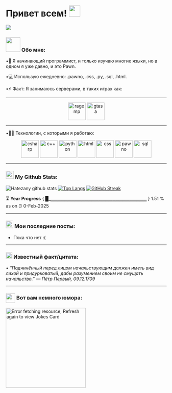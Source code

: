 # Привет всем! <img src="https://github.com/TheDudeThatCode/TheDudeThatCode/blob/master/Assets/Hi.gif" width="35" />
![](https://camo.githubusercontent.com/992babdffd8c74a1502de375fbdf7e4d54773242/68747470733a2f2f6d656469612e67697068792e636f6d2f6d656469612f53576f536b4e36447854737a71494b4571762f67697068792e676966)

### <img src="https://github.com/TheDudeThatCode/TheDudeThatCode/blob/master/Assets/Developer.gif" width="45" /> Обо мне:

•🏦 Я начинающий программист, и только изучаю многие языки, но в одном я уже давно, и это Pawn.

•💻 Использую ежедневно: .pawno, .css, .py, .sql, .html.

•⚡ Факт: Я занимаюсь серверами, в таких играх как:

---

<p align="center">
  <img src="https://www.svgrepo.com/show/303623/gta-grand-theft-auto-logo.svg" alt="ragemp" width=55 height=55>
  <img src="https://www.svgrepo.com/show/516795/gta-sa.svg" alt="gtasa" width=55 height=55>

---

•🧑‍💻 Технологии, с которыми я работаю:

<p align="center">
  <img src="https://www.svgrepo.com/show/452184/csharp.svg" alt="csharp" width=55 height=55>
  <img src="https://www.svgrepo.com/show/452183/cpp.svg" alt="c++" width=55 height=55>
  <img src="https://www.svgrepo.com/show/452091/python.svg" alt="python" width=55 height=55>
  <img src="https://www.svgrepo.com/show/452228/html-5.svg" alt="html" width=55 height=55>
  <img src="https://www.svgrepo.com/show/452185/css-3.svg" alt="css" width=55 height=55>
  <img src="https://www.svgrepo.com/show/281169/pawn.svg" alt="pawno" width=55 height=55>
  <img src="https://www.svgrepo.com/show/303251/mysql-logo.svg" alt="sql" width=55 height=55>
</p>

---
### <img src='https://media1.giphy.com/media/du3J3cXyzhj75IOgvA/giphy.gif?cid=ecf05e47x2g034i9pzwtzzsd3xgg2w9nr94t4tflbbgo3008&rid=giphy.gif' width='25' /> My Github Stats:
![Hatezany github stats](https://github-readme-stats.vercel.app/api?username=Hatezany&show_icons=true&title_color=ffc857&icon_color=8ac926&text_color=daf7dc&bg_color=151515&hide=issues&count_private=true&include_all_commits=true)
[![Top Langs](https://github-readme-stats.vercel.app/api/top-langs/?username=Hatezany&layout=compact&text_color=daf7dc&bg_color=151515&hide=css,html,php)](https://github.com/anuraghazra/github-readme-stats)
[![GitHub Streak](https://github-readme-streak-stats.herokuapp.com/?user=Hatezany&theme=dark)](https://git.io/streak-stats)

<!--START_SECTION:waka-->

<!--END_SECTION:waka-->

⏳ **Year Progress** { █_▁▁▁▁▁▁▁▁▁▁▁▁▁▁▁▁▁▁▁▁▁▁▁▁▁▁▁▁ } 1.51 % as on ⏰ 0-Feb-2025

---

### <img src = "https://media1.giphy.com/media/JZ40cnfnN11KycrvMF/giphy.gif?cid=ecf05e47a0n3gi1bfqntqmob8g9aid1oyj2wr3ds3mg700bl&rid=giphy.gif" width = '23' /> Мои последние посты:
<!-- BLOG-POST-LIST:START -->
- Пока что нет :(
<!-- BLOG-POST-LIST:END -->
---

### <img alt="GIF" src="https://github.com/TheDudeThatCode/TheDudeThatCode/blob/master/Assets/hmm.gif" width="20" /> Известный факт/цитата:
<!--STARTS_HERE_QUOTE_README-->
• <i>“Подчинённый перед лицом начальствующим должен иметь вид лихой и придурковатый, дабы разумением своим не смущать начальство.” — Пётр Первый, 09.12.1709  </i>
<!--ENDS_HERE_QUOTE_README-->

---

### <img align ='center' src='https://media2.giphy.com/media/UQDSBzfyiBKvgFcSTw/giphy.gif?cid=ecf05e47p3cd513axbek3f56ti3jzizq8hincw20jauyyfyw&rid=giphy.gif' width ='29' /> Вот вам немного юмора:
<img src="https://sun9-75.userapi.com/s/v1/ig2/RlH_C5DIOj5c4f4trkRtbMilazHgnSuGt7HAElYdAHmdtPw8Rz_eVN61AO3D3D2vE46V5sEBwTywgXV2bSSqZZ6_.jpg?quality=96&as=32x45,48x67,72x101,108x151,160x224,240x336,360x504,480x672,540x757,571x800&from=bu&u=0kOdwf7QYSQ6BFB5mNpgFVwcxSV0S6hWLIPEds-t1Ko&cs=571x800" alt="Error fetching resource, Refresh again to view Jokes Card" width = '250' />
